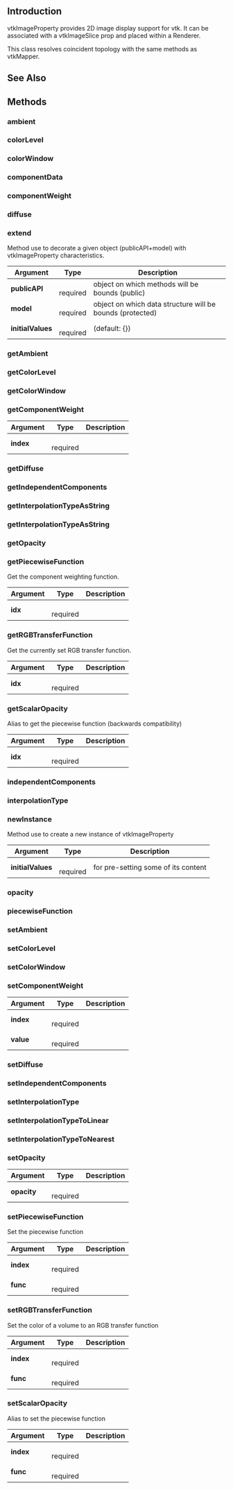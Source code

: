 ## Introduction

vtkImageProperty provides 2D image display support for vtk.
It can be associated with a vtkImageSlice prop and placed within a Renderer.

This class resolves coincident topology with the same methods as vtkMapper.




## See Also

## Methods


### ambient





### colorLevel





### colorWindow





### componentData





### componentWeight





### diffuse





### extend

Method use to decorate a given object (publicAPI+model) with vtkImageProperty characteristics.


| Argument | Type | Description |
| ------------- | ------------- | ----- |
| **publicAPI** | <span class="arg-type"></span></br></span><span class="arg-required">required</span> | object on which methods will be bounds (public) |
| **model** | <span class="arg-type"></span></br></span><span class="arg-required">required</span> | object on which data structure will be bounds (protected) |
| **initialValues** | <span class="arg-type"></span></br></span><span class="arg-required">required</span> | (default: {}) |


### getAmbient





### getColorLevel





### getColorWindow





### getComponentWeight




| Argument | Type | Description |
| ------------- | ------------- | ----- |
| **index** | <span class="arg-type"></span></br></span><span class="arg-required">required</span> |  |


### getDiffuse





### getIndependentComponents





### getInterpolationTypeAsString





### getInterpolationTypeAsString





### getOpacity





### getPiecewiseFunction

Get the component weighting function.


| Argument | Type | Description |
| ------------- | ------------- | ----- |
| **idx** | <span class="arg-type"></span></br></span><span class="arg-required">required</span> |  |


### getRGBTransferFunction

Get the currently set RGB transfer function.


| Argument | Type | Description |
| ------------- | ------------- | ----- |
| **idx** | <span class="arg-type"></span></br></span><span class="arg-required">required</span> |  |


### getScalarOpacity

Alias to get the piecewise function (backwards compatibility)


| Argument | Type | Description |
| ------------- | ------------- | ----- |
| **idx** | <span class="arg-type"></span></br></span><span class="arg-required">required</span> |  |


### independentComponents





### interpolationType





### newInstance

Method use to create a new instance of vtkImageProperty


| Argument | Type | Description |
| ------------- | ------------- | ----- |
| **initialValues** | <span class="arg-type"></span></br></span><span class="arg-required">required</span> | for pre-setting some of its content |


### opacity





### piecewiseFunction





### setAmbient





### setColorLevel





### setColorWindow





### setComponentWeight




| Argument | Type | Description |
| ------------- | ------------- | ----- |
| **index** | <span class="arg-type"></span></br></span><span class="arg-required">required</span> |  |
| **value** | <span class="arg-type"></span></br></span><span class="arg-required">required</span> |  |


### setDiffuse





### setIndependentComponents





### setInterpolationType





### setInterpolationTypeToLinear





### setInterpolationTypeToNearest





### setOpacity




| Argument | Type | Description |
| ------------- | ------------- | ----- |
| **opacity** | <span class="arg-type"></span></br></span><span class="arg-required">required</span> |  |


### setPiecewiseFunction

Set the piecewise function


| Argument | Type | Description |
| ------------- | ------------- | ----- |
| **index** | <span class="arg-type"></span></br></span><span class="arg-required">required</span> |  |
| **func** | <span class="arg-type"></span></br></span><span class="arg-required">required</span> |  |


### setRGBTransferFunction

Set the color of a volume to an RGB transfer function


| Argument | Type | Description |
| ------------- | ------------- | ----- |
| **index** | <span class="arg-type"></span></br></span><span class="arg-required">required</span> |  |
| **func** | <span class="arg-type"></span></br></span><span class="arg-required">required</span> |  |


### setScalarOpacity

Alias to set the piecewise function


| Argument | Type | Description |
| ------------- | ------------- | ----- |
| **index** | <span class="arg-type"></span></br></span><span class="arg-required">required</span> |  |
| **func** | <span class="arg-type"></span></br></span><span class="arg-required">required</span> |  |


